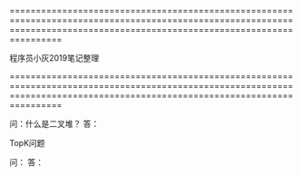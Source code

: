 ============================================================================================================================================================================

程序员小灰2019笔记整理

============================================================================================================================================================================

问：什么是二叉堆？
答：

TopK问题

问：
答：





